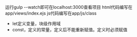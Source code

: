 运行gulp --watch即可在localhost:3000查看项目
html代码编写在app/views/index.ejs
js代码编写在app/js/class

* let定义变量，块级作用域
* const，定义的常量，定义后不能重新赋值。定义时必须赋值